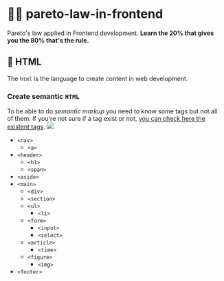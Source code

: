 # 👨‍💻 pareto-law-in-frontend
Pareto's law applied in Frontend development. **Learn the 20% that gives you the 80% that's the rule.**

## 📝 HTML
The `html` is the language to create content in web development.

### Create semantic `HTML`
To be able to do *semantic markup* you need to know some tags but not all of them. If you're not sure if a tag exist or not, [you can check here the existent tags](https://www.w3schools.com/tags/).
![
](https://almosthumor.files.wordpress.com/2011/09/html5demo1.jpg)
* `<nav>`
	* `<a>`
* `<header>`
	* `<h1>`
	* `<span>`
* `<aside>`
* `<main>`
	* `<div>`
	* `<section>`
	* `<ul>`
		* `<li>`
	* `<form>`
		* `<input>`
		* `<select>`
	* `<article>`
		* `<time>`
	* `<figure>`
		* `<img>`
* `<footer>`
